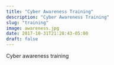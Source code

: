```yaml
---
title: "Cyber Awareness Training"
description: "Cyber Awareness Training"
slug: "training"
image: awareness.jpg
date: 2017-10-31T21:28:43-05:00
draft: false
---
```


Cyber awareness training